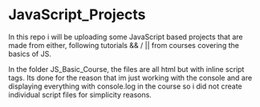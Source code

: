 # JavaScript_Projects

In this repo i will be uploading some JavaScript based projects that are made from either, following tutorials && / || from courses covering the basics of JS. 

In the folder JS_Basic_Course, the files are all html but with inline script tags. Its done for the reason that im just working with the console and are displaying everything with console.log in the course so i did not create individual script files for simplicity reasons. 
